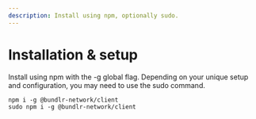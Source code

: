 ```yaml
---
description: Install using npm, optionally sudo.
---
```


# Installation & setup

Install using npm with the -g global flag. Depending on your unique setup and configuration, you may need to use the sudo command.

```console
npm i -g @bundlr-network/client
sudo npm i -g @bundlr-network/client
```
